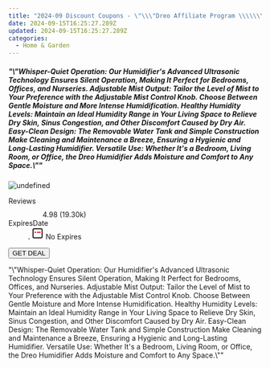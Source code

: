 ```yaml
---
title: "2024-09 Discount Coupons - \"\\\"Dreo Affiliate Program \\\\\\\"Whisper-Quiet Operation: Our Humidifier's Advanced Ultrasonic Technology Ensures Silent Operation, Making It Perfect for Bedrooms, Offices, and Nurseries. Adjustable Mist Output: Tailor the Level of Mist to Your Preference with the Adjustable Mist Control Knob. Choose Between Gentle Moisture and More Intense Humidification. Healthy Humidity Levels: Maintain an Ideal Humidity Range in Your Living Space to Relieve Dry Skin, Sinus Congestion, and Other Discomfort Caused by Dry Air. Easy-Clean Design: The Removable Water Tank and Simple Construction Make Cleaning and Maintenance a Breeze, Ensuring a Hygienic and Long-Lasting Humidifier. Versatile Use: Whether It's a Bedroom, Living Room, or Office, the Dreo Humidifier Adds Moisture and Comfort to Any Space.\\\\\\\"\\\"\""
date: 2024-09-15T16:25:27.289Z
updated: 2024-09-15T16:25:27.289Z
categories:
  - Home & Garden
---
```



<div class="max-w-4xl mx-auto grid grid-cols-1 lg:max-w-5xl lg:gap-x-20 lg:grid-cols-2">
  <div class="relative p-3 col-start-1 row-start-1 flex flex-col-reverse rounded-lg bg-gradient-to-t from-black/75 via-black/0 sm:bg-none sm:row-start-2 sm:p-0 lg:row-start-1">
    <h5 class="mt-1 text-lg font-semibold text-white sm:text-slate-900 md:text-2xl dark:sm:text-white">&quot;\&quot;Whisper-Quiet Operation: Our Humidifier&#39;s Advanced Ultrasonic Technology Ensures Silent Operation, Making It Perfect for Bedrooms, Offices, and Nurseries. Adjustable Mist Output: Tailor the Level of Mist to Your Preference with the Adjustable Mist Control Knob. Choose Between Gentle Moisture and More Intense Humidification. Healthy Humidity Levels: Maintain an Ideal Humidity Range in Your Living Space to Relieve Dry Skin, Sinus Congestion, and Other Discomfort Caused by Dry Air. Easy-Clean Design: The Removable Water Tank and Simple Construction Make Cleaning and Maintenance a Breeze, Ensuring a Hygienic and Long-Lasting Humidifier. Versatile Use: Whether It&#39;s a Bedroom, Living Room, or Office, the Dreo Humidifier Adds Moisture and Comfort to Any Space.\&quot;&quot;</h5>
  </div>
  
  <div class="col-start-1 col-end-3 row-start-1 grid gap-4 sm:mb-6 sm:grid-cols-4 lg:col-start-2 lg:row-span-6 lg:row-end-6 lg:mb-0 lg:gap-6">
      <img src="https://cdn3.impact.com//display-logo-via-campaign/17463.gif" onClick="javascript:window.open(decodeURIComponent('https%3A%2F%2Fdreoaffiliateprogram.pxf.io%2Fc%2F5597632%2F1970226%2F17463'), '_blank');void(0);" alt="undefined" class="h-60 w-full rounded-lg object-cover sm:col-span-2 sm:h-52 lg:col-span-full" loading="lazy" />
    
  </div>
  <dl class="row-start-2 mt-4 flex items-center text-xs font-medium sm:row-start-3 sm:mt-1 md:mt-2.5 lg:row-start-2">
    <dt class="sr-only">Reviews</dt>
    <dd class="flex items-center text-indigo-600 dark:text-indigo-400">
      <svg width="24" height="24" fill="none" aria-hidden="true" class="mr-1 stroke-current dark:stroke-indigo-500">
        <path d="m12 5 2 5h5l-4 4 2.103 5L12 16l-5.103 3L9 14l-4-4h5l2-5Z" stroke-width="2" stroke-linecap="round" stroke-linejoin="round" />
      </svg>
      <span>4.98 <span class="font-normal text-slate-400">(19.30k)</span></span>
    </dd>
    <dt class="sr-only">ExpiresDate</dt>
    <dd class="flex items-center">
      <svg width="2" height="2" aria-hidden="true" fill="currentColor" class="mx-3 text-slate-300">
        <circle cx="1" cy="1" r="1" />
      </svg>
      <svg width="24" height="24" viewBox="0 0 24 24" fill="none" stroke="currentColor" stroke-width="2">
        <rect x="3" y="3" width="18" height="18" rx="2" fill="#fff" />
        <path d="M6 10L18 10" stroke="red" stroke-width="2" fill="none" />
        <path d="M10 6L10 18" stroke="#fff" stroke-width="2" fill="none" />
      </svg>
      No Expires    </dd>
  </dl>
  <div class="col-start-1 row-start-3 mt-4 self-center sm:col-start-2 sm:row-span-2 sm:row-start-2 sm:mt-0 lg:col-start-1 lg:row-start-3 lg:row-end-4 lg:mt-6">
    <button type="button" onClick="javascript:window.open(decodeURIComponent('https%3A%2F%2Fdreoaffiliateprogram.pxf.io%2Fc%2F5597632%2F1970226%2F17463'), '_blank');void(0);" class="rounded-lg bg-red-600 px-3 py-2 text-sm font-medium leading-6 text-white">GET DEAL</button>
  </div>
  <p class="col-start-1 mt-4 text-sm leading-6 sm:col-span-2 lg:col-span-1 lg:row-start-4 lg:mt-6 dark:text-slate-400">
    "\"Whisper-Quiet Operation: Our Humidifier's Advanced Ultrasonic Technology Ensures Silent Operation, Making It Perfect for Bedrooms, Offices, and Nurseries. Adjustable Mist Output: Tailor the Level of Mist to Your Preference with the Adjustable Mist Control Knob. Choose Between Gentle Moisture and More Intense Humidification. Healthy Humidity Levels: Maintain an Ideal Humidity Range in Your Living Space to Relieve Dry Skin, Sinus Congestion, and Other Discomfort Caused by Dry Air. Easy-Clean Design: The Removable Water Tank and Simple Construction Make Cleaning and Maintenance a Breeze, Ensuring a Hygienic and Long-Lasting Humidifier. Versatile Use: Whether It's a Bedroom, Living Room, or Office, the Dreo Humidifier Adds Moisture and Comfort to Any Space.\""  </p>
</div>